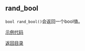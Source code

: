 ## rand_bool

`bool rand_bool()`会返回一个bool值。

[示例代码](../../../examples/rand_bool.cpp)

[返回目录](../../home.md)